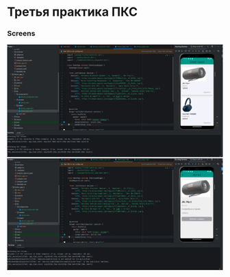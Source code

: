 # Третья практика ПКС


### Screens

<img src = "/-static/скрин_главная.jpg"/>
<img src = "/-static/скрин_товар.jpg"/>
